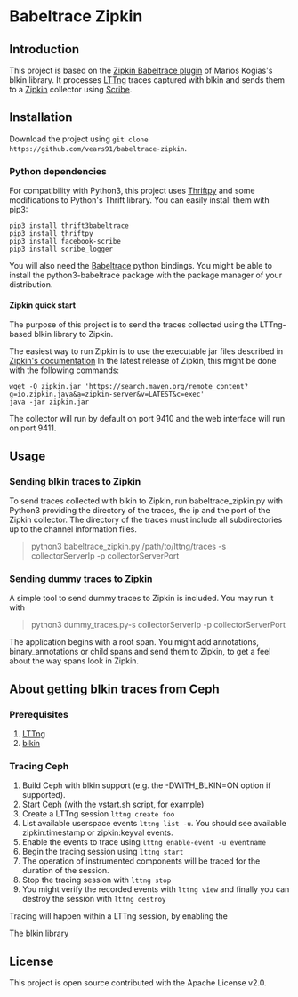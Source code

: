 # Babeltrace Zipkin

## Introduction 

This project is based on the [Zipkin Babeltrace plugin](https://github.com/marioskogias/blkin) of Marios Kogias's blkin library. It processes [LTTng](http://lttng.org/) traces captured with blkin and sends them to a [Zipkin](http://zipkin.io) collector using [Scribe](https://pypi.python.org/pypi/facebook-scribe/).

## Installation

Download the project using `git clone https://github.com/vears91/babeltrace-zipkin`.

### Python dependencies

For compatibility with Python3, this project uses [Thriftpy](https://github.com/eleme/thriftpy) and some modifications to Python's Thrift library.
You can easily install them with pip3:
```
pip3 install thrift3babeltrace
pip3 install thriftpy
pip3 install facebook-scribe
pip3 install scribe_logger
```
You will also need the [Babeltrace](http://diamon.org/babeltrace/#getting) python bindings.
You might be able to install the python3-babeltrace package with the package manager of your distribution.

#### Zipkin quick start

The purpose of this project is to send the traces collected using the LTTng-based blkin library to Zipkin. 

The easiest way to run Zipkin is to use the executable jar files described in [Zipkin's documentation](https://github.com/openzipkin/zipkin) 
In the latest release of Zipkin, this might be done with the following commands:

```
wget -O zipkin.jar 'https://search.maven.org/remote_content?g=io.zipkin.java&a=zipkin-server&v=LATEST&c=exec'
java -jar zipkin.jar
```

The collector will run by default on port 9410 and the web interface will run on port 9411.

## Usage

### Sending blkin traces to Zipkin

To send traces collected with blkin to Zipkin, run babeltrace_zipkin.py with Python3 providing the directory of the traces, the ip and the port of the Zipkin collector. The directory of the traces must include all subdirectories up to the channel information files. 

> python3 babeltrace_zipkin.py /path/to/lttng/traces -s collectorServerIp -p collectorServerPort 

### Sending dummy traces to Zipkin

A simple tool to send dummy traces to Zipkin is included. You may run it with 

> python3 dummy_traces.py-s collectorServerIp -p collectorServerPort

The application begins with a root span. You might add annotations, binary_annotations or child spans and send them to Zipkin, to get a feel about the way spans look in Zipkin.

## About getting blkin traces from Ceph

### Prerequisites

1. [LTTng](https://lttng.org/download/)
2. [blkin](https://github.com/linuxbox2/blkin)

### Tracing Ceph

1. Build Ceph with blkin support (e.g. the -DWITH_BLKIN=ON option if supported).
2. Start Ceph (with the vstart.sh script, for example)
3. Create a LTTng session `lttng create foo`
4. List available userspace events `lttng list -u`. You should see available zipkin:timestamp or zipkin:keyval events.
5. Enable the events to trace using `lttng enable-event -u eventname`
6. Begin the tracing session using `lttng start`
7. The operation of instrumented components will be traced for the duration of the session.
8. Stop the tracing session with `lttng stop`
9. You might verify the recorded events with `lttng view` and finally you can destroy the session with `lttng destroy`


Tracing will happen within a LTTng session, by enabling the 

The blkin library 


## License

This project is open source contributed with the Apache License v2.0.
